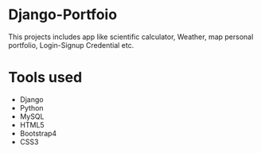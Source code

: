 # Django-Portfoio
This projects includes app like scientific calculator, Weather, map personal portfolio, Login-Signup Credential etc.
# Tools used
- Django
- Python
- MySQL
- HTML5
- Bootstrap4
- CSS3
